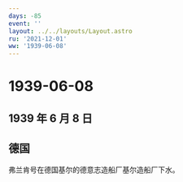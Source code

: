 ```yaml
---
days: -85
event: ''
layout: ../../layouts/Layout.astro
ru: '2021-12-01'
ww: '1939-06-08'
---
```


# 1939-06-08

## 1939 年 6 月 8 日

## 德国

弗兰肯号在德国基尔的德意志造船厂基尔造船厂下水。